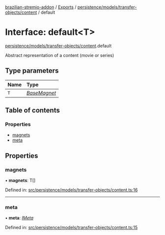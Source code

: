 [brazilian-stremio-addon](../README.md) / [Exports](../modules.md) / [persistence/models/transfer-objects/content](../modules/persistence_models_transfer_objects_content.md) / default

# Interface: default<T\>

[persistence/models/transfer-objects/content](../modules/persistence_models_transfer_objects_content.md).default

Abstract representation of a content (movie or series)

## Type parameters

| Name | Type |
| :------ | :------ |
| `T` | [*BaseMagnet*](persistence_models_transfer_objects_content.basemagnet.md) |

## Table of contents

### Properties

- [magnets](persistence_models_transfer_objects_content.default.md#magnets)
- [meta](persistence_models_transfer_objects_content.default.md#meta)

## Properties

### magnets

• **magnets**: T[]

Defined in: [src/persistence/models/transfer-objects/content.ts:16](https://github.com/victorgveloso/MicoLeaoDubladoAPI/blob/9dfa6b5/src/persistence/models/transfer-objects/content.ts#L16)

___

### meta

• **meta**: [*IMeta*](persistence_models_meta.imeta.md)

Defined in: [src/persistence/models/transfer-objects/content.ts:15](https://github.com/victorgveloso/MicoLeaoDubladoAPI/blob/9dfa6b5/src/persistence/models/transfer-objects/content.ts#L15)
